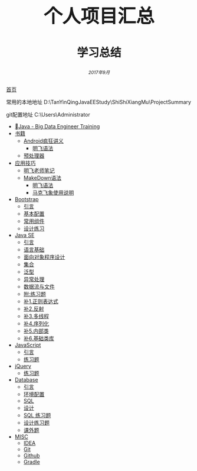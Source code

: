 <center><h1 style="magrin-bottom:500px;text-align:center;font-size:50px;">个人项目汇总</h1></center>
<center><h2 style="magrin-bottom:500px;text-align:center;font-size:30px;">学习总结</h2></center>

<center><h6 style="magrin-bottom:500px;text-align:center;font-size:12px;">2017年9月</center>

[首页](https://tanyinqing.github.io/)

常用的本地地址 
D:\TanYinQingJavaEEStudy\ShiShiXiangMu\ProjectSummary

git配置地址   C:\Users\Administrator

* [Java - Big Data Engineer Training](README.md)
* [书籍](books/README.md)
  * [Android疯狂讲义](books/AndroidCrazyHandouts.md) 
     * [明飞语法](other/intro/MingFeiMarkdown.md)
  * [预处理器](books/preprocessor.md)
* [应用技巧](ApplicationSkills/README.md) 
  * [明飞老师笔记](ApplicationSkills/LiMingFeiNote.md)
  * [MakeDown语法](other/intro/README.md)    
     * [明飞语法](other/intro/MingFeiMarkdown.md)
     * [马克飞象使用说明](other/intro/MaKeFeiXiangInstructions.md)    
* [Bootstrap](Program/README.md)
  * [引言](Program/intro.md)
  * [基本配置](Program/configuration.md)
  * [常用组件](Program/components.md)
  * [设计练习](Program/exercise.md)
* [Java SE](javase/README.md)
  * [引言](javase/intro.md)
  * [语言基础](javase/basic.md)
  * [面向对象程序设计](javase/oop.md)
  * [集合](javase/collection.md)
  * [泛型](javase/generics.md)
  * [异常处理](javase/exception.md)
  * [数据流与文件](javase/io.md)
  * [附:练习题](javase/exercise.md)
  * [补1.正则表达式](javase/regex.md)
  * [补2.反射](javase/reflect.md)
  * [补3.多线程](javase/multithreading.md)
  * [补4.序列化](javase/serializable.md)
  * [补5.内部类](javase/inner_class.md)
  * [补6.基础类库](javase/api.md)
* [JavaScript](javascript/README.md)
  * [引言](javascript/intro.md)
  * [练习题](javascript/exercise.md)
* [jQuery](jquery/README.md)
  * [练习题](jquery/exercise.md)
* [Database](database/README.md)
  * [引言](database/intro.md)
  * [环境配置](database/install.md)
  * [SQL](database/sql.md)
  * [设计](database/design.md)
  * [SQL 练习题](database/exercise_sql_i.md)
  * [设计练习题](database/exercise_design.md)
  * [课外题](database/project.md)
* [MISC](misc/README.md)
  * [IDEA](misc/idea.md)
  * [Git](misc/git.md)
  * [Github](misc/github.md)
  * [Gradle](misc/gradle.md)